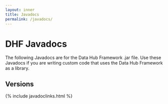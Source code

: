 ```yaml
---
layout: inner
title: Javadocs
permalink: /javadocs/
---
```


# DHF Javadocs

The following Javadocs are for the Data Hub Framework .jar file. Use these Javadocs if you are writing custom code that uses the Data Hub Framework as a library.

## Versions

{% include javadoclinks.html %}
